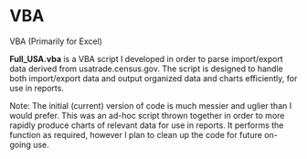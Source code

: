 # VBA
VBA (Primarily for Excel)

<b>Full_USA.vba</b> is a VBA script I developed in order to parse import/export data derived from usatrade.census.gov.
The script is designed to handle both import/export data and output organized data and charts efficiently, for use in reports.

Note: The initial (current) version of code is much messier and uglier than I would prefer. This was an ad-hoc script thrown together in order to more rapidly produce charts of relevant data for use in reports. It performs the function as required, however I plan to clean up the code for future on-going use.
